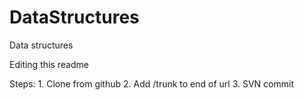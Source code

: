 # DataStructures
Data structures

Editing this readme

Steps:
	1. Clone from github
	2. Add /trunk to end of url
	3. SVN commit
